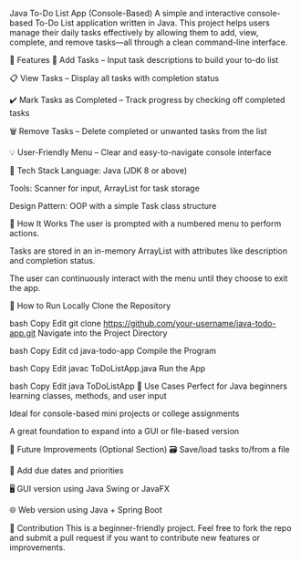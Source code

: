 Java To-Do List App (Console-Based)
A simple and interactive console-based To-Do List application written in Java. This project helps users manage their daily tasks effectively by allowing them to add, view, complete, and remove tasks—all through a clean command-line interface.

🚀 Features
📝 Add Tasks – Input task descriptions to build your to-do list

📋 View Tasks – Display all tasks with completion status

✔️ Mark Tasks as Completed – Track progress by checking off completed tasks

🗑️ Remove Tasks – Delete completed or unwanted tasks from the list

💡 User-Friendly Menu – Clear and easy-to-navigate console interface

🧱 Tech Stack
Language: Java (JDK 8 or above)

Tools: Scanner for input, ArrayList for task storage

Design Pattern: OOP with a simple Task class structure

🧮 How It Works
The user is prompted with a numbered menu to perform actions.

Tasks are stored in an in-memory ArrayList with attributes like description and completion status.

The user can continuously interact with the menu until they choose to exit the app.

📂 How to Run Locally
Clone the Repository

bash
Copy
Edit
git clone https://github.com/your-username/java-todo-app.git
Navigate into the Project Directory

bash
Copy
Edit
cd java-todo-app
Compile the Program

bash
Copy
Edit
javac ToDoListApp.java
Run the App

bash
Copy
Edit
java ToDoListApp
📌 Use Cases
Perfect for Java beginners learning classes, methods, and user input

Ideal for console-based mini projects or college assignments

A great foundation to expand into a GUI or file-based version

🔧 Future Improvements (Optional Section)
🗃️ Save/load tasks to/from a file

📅 Add due dates and priorities

🖥️ GUI version using Java Swing or JavaFX

🌐 Web version using Java + Spring Boot

🎯 Contribution
This is a beginner-friendly project. Feel free to fork the repo and submit a pull request if you want to contribute new features or improvements.
